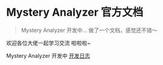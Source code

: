 # Mystery Analyzer 官方文档

> Mystery Analyzer 开发中... 做了一个文档，感觉还不错～

欢迎各位大佬一起学习交流 啦啦啦~

Mystery Analyzer 开发中 [开发日志](logs.md)


